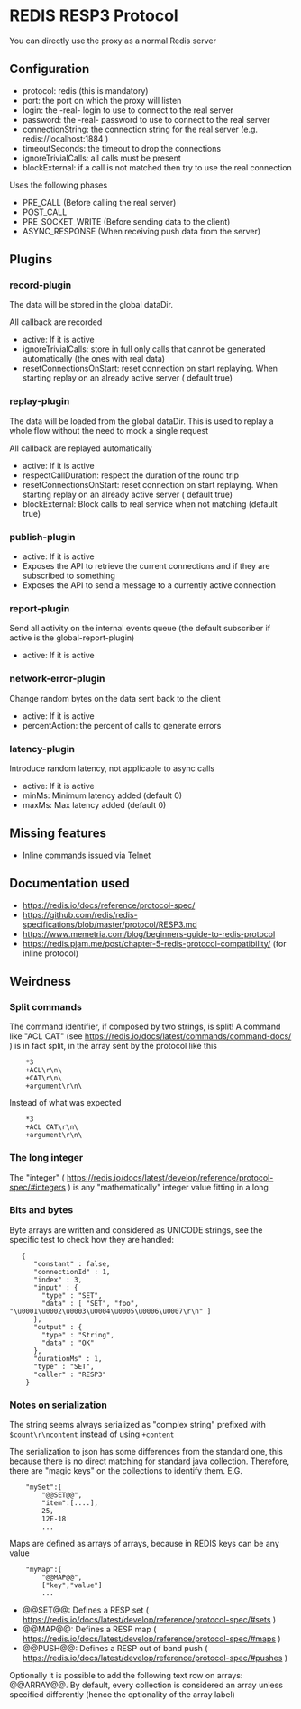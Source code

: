 # REDIS RESP3 Protocol

You can directly use the proxy as a normal Redis server

## Configuration

* protocol: redis (this is mandatory)
* port: the port on which the proxy will listen
* login: the -real- login to use to connect to the real server
* password: the -real- password to use to connect to the real server
* connectionString: the connection string for the real server (e.g. redis://localhost:1884 )
* timeoutSeconds: the timeout to drop the connections
* ignoreTrivialCalls: all calls must be present
* blockExternal: if a call is not matched then try to use the real connection

Uses the following phases

* PRE_CALL (Before calling the real server)
* POST_CALL
* PRE_SOCKET_WRITE (Before sending data to the client)
* ASYNC_RESPONSE (When receiving push data from the server)

## Plugins

### record-plugin

The data will be stored in the global dataDir.

All callback are recorded

* active: If it is active
* ignoreTrivialCalls: store in full only calls that cannot be generated automatically (the ones with real data)
* resetConnectionsOnStart: reset connection on start replaying. When starting replay on an already active server (
  default true)

### replay-plugin

The data will be loaded from the global dataDir. This is used to replay a whole flow
without the need to mock a single request

All callback are replayed automatically

* active: If it is active
* respectCallDuration: respect the duration of the round trip
* resetConnectionsOnStart: reset connection on start replaying. When starting replay on an already active server  (
  default true)
* blockExternal: Block calls to real service when not matching (default true)

### publish-plugin

* active: If it is active
* Exposes the API to retrieve the current connections and if they are subscribed to something
* Exposes the API to send a message to a currently active connection

### report-plugin

Send all activity on the internal events queue (the default subscriber if active is the global-report-plugin)

* active: If it is active

### network-error-plugin

Change random bytes on the data sent back to the client

* active: If it is active
* percentAction: the percent of calls to generate errors

### latency-plugin

Introduce random latency, not applicable to async calls

* active: If it is active
* minMs: Minimum latency added (default 0)
* maxMs: Max latency added (default 0)

## Missing features

* [Inline commands](https://redis.io/docs/latest/develop/reference/protocol-spec/#inline-commands) issued via Telnet

## Documentation used

* https://redis.io/docs/reference/protocol-spec/
* https://github.com/redis/redis-specifications/blob/master/protocol/RESP3.md
* https://www.memetria.com/blog/beginners-guide-to-redis-protocol
* https://redis.pjam.me/post/chapter-5-redis-protocol-compatibility/ (for inline protocol)

## Weirdness

### Split commands

The command identifier, if composed by two strings, is split! A command like
"ACL CAT" (see https://redis.io/docs/latest/commands/command-docs/ ) is in fact
split, in the array sent by the protocol like this

```
    *3
    +ACL\r\n\
    +CAT\r\n\
    +argument\r\n\
```

Instead of what was expected

```
    *3
    +ACL CAT\r\n\
    +argument\r\n\
```

### The long integer

The "integer" ( https://redis.io/docs/latest/develop/reference/protocol-spec/#integers ) is any "mathematically" integer
value fitting in a long

### Bits and bytes

Byte arrays are written and considered as UNICODE strings, see the specific test
to check how they are handled:

```
   {
      "constant" : false,
      "connectionId" : 1,
      "index" : 3,
      "input" : {
        "type" : "SET",
        "data" : [ "SET", "foo", "\u0001\u0002\u0003\u0004\u0005\u0006\u0007\r\n" ]
      },
      "output" : {
        "type" : "String",
        "data" : "OK"
      },
      "durationMs" : 1,
      "type" : "SET",
      "caller" : "RESP3"
    }
```

### Notes on serialization

The string seems always serialized as "complex string" prefixed with
`$count\r\ncontent` instead of using `+content`

The serialization to json has some differences from the standard one, this because
there is no direct matching for standard java collection. Therefore, there are
"magic keys" on the collections to identify them. E.G.

```
    "mySet":[
        "@@SET@@",
        "item":[....],
        25,
        12E-18
        ...
```

Maps are defined as arrays of arrays, because in REDIS keys can be any value

```
    "myMap":[
        "@@MAP@@",
        ["key","value"]
        ...    
```

* @@SET@@: Defines a RESP set ( https://redis.io/docs/latest/develop/reference/protocol-spec/#sets )
* @@MAP@@: Defines a RESP map ( https://redis.io/docs/latest/develop/reference/protocol-spec/#maps )
* @@PUSH@@: Defines a RESP out of band push ( https://redis.io/docs/latest/develop/reference/protocol-spec/#pushes )

Optionally it is possible to add the following text row on arrays: @@ARRAY@@. By default,
every collection is considered an array unless specified differently (hence the optionality
of the array label)